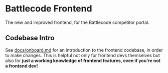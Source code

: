 # Battlecode Frontend

The new and improved frontend, for the Battlecode competitor portal.

## Codebase Intro

See [docs/onboard.md](docs/onboard.md) for an introduction to the frontend codebase, in order to make changes. This is helpful not only for frontend devs themselves but also for **just a working knowledge of frontend features, even if you're not a frontend dev!**
